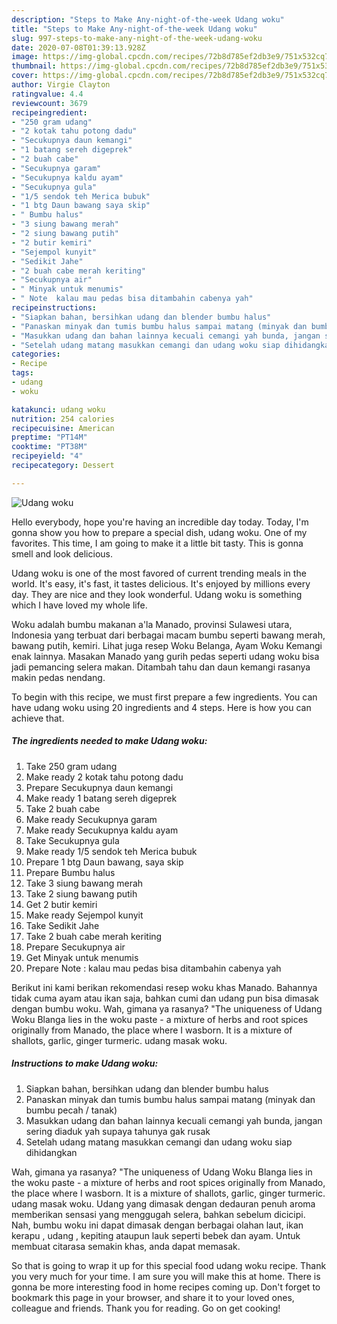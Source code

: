 ```yaml
---
description: "Steps to Make Any-night-of-the-week Udang woku"
title: "Steps to Make Any-night-of-the-week Udang woku"
slug: 997-steps-to-make-any-night-of-the-week-udang-woku
date: 2020-07-08T01:39:13.928Z
image: https://img-global.cpcdn.com/recipes/72b8d785ef2db3e9/751x532cq70/udang-woku-foto-resep-utama.jpg
thumbnail: https://img-global.cpcdn.com/recipes/72b8d785ef2db3e9/751x532cq70/udang-woku-foto-resep-utama.jpg
cover: https://img-global.cpcdn.com/recipes/72b8d785ef2db3e9/751x532cq70/udang-woku-foto-resep-utama.jpg
author: Virgie Clayton
ratingvalue: 4.4
reviewcount: 3679
recipeingredient:
- "250 gram udang"
- "2 kotak tahu potong dadu"
- "Secukupnya daun kemangi"
- "1 batang sereh digeprek"
- "2 buah cabe"
- "Secukupnya garam"
- "Secukupnya kaldu ayam"
- "Secukupnya gula"
- "1/5 sendok teh Merica bubuk"
- "1 btg Daun bawang saya skip"
- " Bumbu halus"
- "3 siung bawang merah"
- "2 siung bawang putih"
- "2 butir kemiri"
- "Sejempol kunyit"
- "Sedikit Jahe"
- "2 buah cabe merah keriting"
- "Secukupnya air"
- " Minyak untuk menumis"
- " Note  kalau mau pedas bisa ditambahin cabenya yah"
recipeinstructions:
- "Siapkan bahan, bersihkan udang dan blender bumbu halus"
- "Panaskan minyak dan tumis bumbu halus sampai matang (minyak dan bumbu pecah / tanak)"
- "Masukkan udang dan bahan lainnya kecuali cemangi yah bunda, jangan sering diaduk yah supaya tahunya gak rusak"
- "Setelah udang matang masukkan cemangi dan udang woku siap dihidangkan"
categories:
- Recipe
tags:
- udang
- woku

katakunci: udang woku 
nutrition: 254 calories
recipecuisine: American
preptime: "PT14M"
cooktime: "PT38M"
recipeyield: "4"
recipecategory: Dessert

---
```



![Udang woku](https://img-global.cpcdn.com/recipes/72b8d785ef2db3e9/751x532cq70/udang-woku-foto-resep-utama.jpg)

Hello everybody, hope you're having an incredible day today. Today, I'm gonna show you how to prepare a special dish, udang woku. One of my favorites. This time, I am going to make it a little bit tasty. This is gonna smell and look delicious.

Udang woku is one of the most favored of current trending meals in the world. It's easy, it's fast, it tastes delicious. It's enjoyed by millions every day. They are nice and they look wonderful. Udang woku is something which I have loved my whole life.

Woku adalah bumbu makanan a&#39;la Manado, provinsi Sulawesi utara, Indonesia yang terbuat dari berbagai macam bumbu seperti bawang merah, bawang putih, kemiri. Lihat juga resep Woku Belanga, Ayam Woku Kemangi enak lainnya. Masakan Manado yang gurih pedas seperti udang woku bisa jadi pemancing selera makan. Ditambah tahu dan daun kemangi rasanya makin pedas nendang.


To begin with this recipe, we must first prepare a few ingredients. You can have udang woku using 20 ingredients and 4 steps. Here is how you can achieve that.

<!--inarticleads1-->

##### The ingredients needed to make Udang woku:

1. Take 250 gram udang
1. Make ready 2 kotak tahu potong dadu
1. Prepare Secukupnya daun kemangi
1. Make ready 1 batang sereh digeprek
1. Take 2 buah cabe
1. Make ready Secukupnya garam
1. Make ready Secukupnya kaldu ayam
1. Take Secukupnya gula
1. Make ready 1/5 sendok teh Merica bubuk
1. Prepare 1 btg Daun bawang, saya skip
1. Prepare  Bumbu halus
1. Take 3 siung bawang merah
1. Take 2 siung bawang putih
1. Get 2 butir kemiri
1. Make ready Sejempol kunyit
1. Take Sedikit Jahe
1. Take 2 buah cabe merah keriting
1. Prepare Secukupnya air
1. Get  Minyak untuk menumis
1. Prepare  Note : kalau mau pedas bisa ditambahin cabenya yah


Berikut ini kami berikan rekomendasi resep woku khas Manado. Bahannya tidak cuma ayam atau ikan saja, bahkan cumi dan udang pun bisa dimasak dengan bumbu woku. Wah, gimana ya rasanya? &#34;The uniqueness of Udang Woku Blanga lies in the woku paste - a mixture of herbs and root spices originally from Manado, the place where I wasborn. It is a mixture of shallots, garlic, ginger turmeric. udang masak woku. 

<!--inarticleads2-->

##### Instructions to make Udang woku:

1. Siapkan bahan, bersihkan udang dan blender bumbu halus
1. Panaskan minyak dan tumis bumbu halus sampai matang (minyak dan bumbu pecah / tanak)
1. Masukkan udang dan bahan lainnya kecuali cemangi yah bunda, jangan sering diaduk yah supaya tahunya gak rusak
1. Setelah udang matang masukkan cemangi dan udang woku siap dihidangkan


Wah, gimana ya rasanya? &#34;The uniqueness of Udang Woku Blanga lies in the woku paste - a mixture of herbs and root spices originally from Manado, the place where I wasborn. It is a mixture of shallots, garlic, ginger turmeric. udang masak woku. Udang yang dimasak dengan dedauran penuh aroma memberikan sensasi yang menggugah selera, bahkan sebelum dicicipi. Nah, bumbu woku ini dapat dimasak dengan berbagai olahan laut, ikan kerapu , udang , kepiting ataupun lauk seperti bebek dan ayam. Untuk membuat citarasa semakin khas, anda dapat memasak. 

So that is going to wrap it up for this special food udang woku recipe. Thank you very much for your time. I am sure you will make this at home. There is gonna be more interesting food in home recipes coming up. Don't forget to bookmark this page in your browser, and share it to your loved ones, colleague and friends. Thank you for reading. Go on get cooking!
